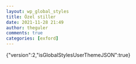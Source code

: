 ```yaml
---
layout: wp_global_styles
title: Özel stiller
date: 2021-11-28 21:49
author: theguler
comments: true
categories: [exford]
---
```

{"version":2,"isGlobalStylesUserThemeJSON":true}
